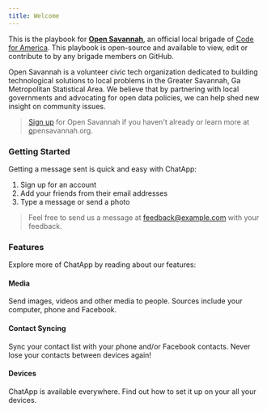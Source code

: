 ```yaml
---
title: Welcome
---
```



This is the playbook for **[Open Savannah](http://opensavannah.org)**, an official local brigade of [Code for America](codeforamerica.org). This playbook is open-source and available to view, edit or contribute to by any brigade members on GitHub.

Open Savannah is a volunteer civic tech organization dedicated to building technological solutions to local problems in the Greater Savannah, Ga Metropolitan Statistical Area. We believe that by partnering with local governments and advocating for open data policies, we can help shed new insight on community issues.

> [Sign up](http://example.com/signup) for Open Savannah if you haven't already or learn more at [o](http://example.com/)pensavannah.org.

### Getting Started

Getting a message sent is quick and easy with ChatApp:

1. Sign up for an account
2. Add your friends from their email addresses
3. Type a message or send a photo

> Feel free to send us a message at [feedback@example.com](mailto:feedback@example.com) with your feedback.

### Features

Explore more of ChatApp by reading about our features:

#### Media

Send images, videos and other media to people. Sources include your computer, phone and Facebook.

#### Contact Syncing

Sync your contact list with your phone and/or Facebook contacts. Never lose your contacts between devices again!

#### Devices

ChatApp is available everywhere. Find out how to set it up on your all your devices.